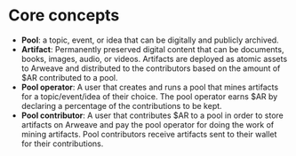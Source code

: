 # Core concepts

- **Pool**: a topic, event, or idea that can be digitally and publicly archived.
- **Artifact**: Permanently preserved digital content that can be documents, books, images, audio, or videos. Artifacts are deployed as atomic assets to Arweave and distributed to the contributors based on the amount of $AR contributed to a pool.
- **Pool operator**: A user that creates and runs a pool that mines artifacts for a topic/event/idea of their choice. The pool operator earns $AR by declaring a percentage of the contributions to be kept.
- **Pool contributor**: A user that contributes $AR to a pool in order to store artifacts on Arweave and pay the pool operator for doing the work of mining artifacts. Pool contributors receive artifacts sent to their wallet for their contributions.
